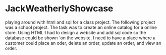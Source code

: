 # JackWeatherlyShowcase
playing around with html and sql for a class project.
The following project was a school project. The task was to create an online catalog for a online store. Using HTML I had to design a website and add sql code so the database could be shown `on the website. I need to have a place where a customer could place an oder, delete an order, update an order, and view an order.
